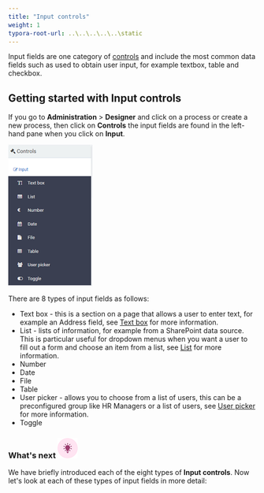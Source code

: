 ```yaml
---
title: "Input controls"
weight: 1
typora-root-url: ..\..\..\..\..\static
---
```


Input fields are one category of [controls](../) and include the most common data fields such as used to obtain user input, for example textbox, table and checkbox.



## Getting started with Input controls ##

If you go to **Administration** > **Designer** and click on a process or create a new process, then click on **Controls** the input fields are found in the left-hand pane when you click on **Input**.

![Input fields](/images/input.png)

There are 8 types of input fields as follows:

- Text box - this is a section on a page that allows a user to enter text, for example an Address field, see [Text box](/docs/platform/controls/input/textbox/) for more information. 
- List - lists of information, for example from a SharePoint data source. This is particular useful for dropdown menus when you want a user to fill out a form and choose an item from a list, see [List](/docs/platform/controls/input/list/) for more information.
- Number
- Date
- File
- Table
- User picker - allows you to choose from a list of users, this can be a preconfigured group like HR Managers or a list of users, see [User picker](/docs/platform/controls/input/user-picker/) for more information.
- Toggle 



### What's next  ![Idea icon](/images/18.png) ###

We have briefly introduced each of the eight types of **Input controls**. Now let's look at each of these types of input fields in more detail: